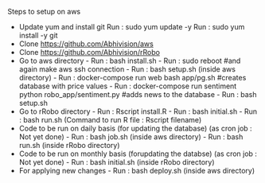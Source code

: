 Steps to setup on aws

- Update yum and install git
        Run : sudo yum update -y
        Run : sudo yum install -y git
- Clone https://github.com/Abhivision/aws
- Clone https://github.com/Abhivision/rRobo
- Go to aws directory
      - Run : bash install.sh
      - Run : sudo reboot #and again make aws ssh connection
      - Run : bash setup.sh (inside aws directory)
      - Run : docker-compose run web bash app/pg.sh #creates database with price values
      - Run : docker-compose run sentiment  python robo_app/sentiment.py #adds news to the database 
      - Run : bash setup.sh
- Go to rRobo directory 
      - Run : Rscript install.R
      - Run : bash initial.sh
      - Run : bash run.sh 
  (Command to run R file : Rscript filename)
- Code to be run on daily basis (for updating the database) (as cron job : Not yet done)
      - Run : bash job.sh (inside aws directory)
      - Run : bash run.sh (inside rRobo directory)
- Code to be run on monthly basis (forupdating the databse) (as cron job : Not yet done)
      - Run : bash initial.sh (inside rRobo directory)
- For applying new changes
      - Run : bash deploy.sh (inside aws directory)

